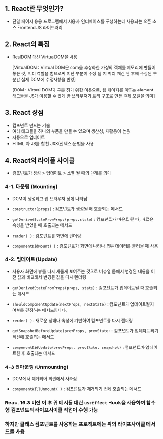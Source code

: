 ## 1. React란 무엇인가?

- 단일 페이지 응용 프로그렘에서 사용자 인터페이스를 구성하는데 사용되는 오픈 소스 Frontend JS 라이브러리

## 2. React의 특징

- RealDOM 대신 VirtualDOM을 사용

  [VirtualDOM : Virtual DOM은 dom을 추상화한 가상의 객체를 메모리에 만들어 놓은 것, 
  버터 역할을 함으로써 어떤 부분이 수정 될 지 미리 계산 된 후에 수정된 부분만 실제 DOM에 수정사항을 반영]

  [DOM : Virtual DOM과 구분 짓기 위한 이름으로,
  웹 페이지를 이루는 element 태그들을 JS가 이용할 수 있게 끔 브라우저가 트리 구조로 만든 객체 모델을 의미]

## 3. React 장점

- 컴포넌트 만드는 기술
- 여러 태그들을 하나의 부품을 만들 수 있으며 생산성, 재활용이 높음
- 자동으로 업데이트
- HTML 과 JS를 합친 JSX(신텍스)문법을 사용


## 4. React의 라이플 사이클

- 컴포넌트가 생성 > 업데이트 > 소멸 될 때의 단계를 의미

### 4-1. 마운팅 (Mounting)

- DOM이 생성되고 웹 브라우저 상에 나타남
  
- `constructor(props)` : 컴포넌트가 생성될 때 호출되는 메서드
- `getDerivedStateFromProps(props,state)` : 컴포넌트가 마운트 될 때, 새로운 속성을 받았을 때 호출되는 메서드
- `render( )` : 컴포넌트를 화면에 렌더링
- `componentDidMount( )` : 컴포넌트가 화면에 나타나 외부 데이터를 불러올 때 사용


### 4-2. 업데이트 (Update)

- 사용자 화면에 뷰를 다시 새롭게 보여주는 것으로 버츄얼 돔에서 변경된 내용을 이전 값과 비교해서 변경된 값을 다시 렌더링

- `getDerivedStateFromProps(props, state)` : 컴포넌트가 업데이트될 때 호출되는 메서드
- `shouldComponentUpdate(nextProps, nextState)` : 컴포넌트가 업데이트될지 여부를 결정하는 메서드입니다.
- `render( )` : 새로운 상태나 속성에 기반하여 컴포넌트를 다시 렌더링
- `getSnapshotBeforeUpdate(prevProps, prevState)` : 컴포넌트가 업데이트되기 직전에 호출되는 메서드
- `componentDidUpdate(prevProps, prevState, snapshot)` : 컴포넌트가 업데이트된 후 호출되는 메서드

### 4-3 언마운팅 (Unmounting)
- DOM에서 제거되어 화면에서 사라짐

- `componentWillUnmount( )` : 컴포넌트가 제거되기 전에 호출되는 메서드


### React 16.3 버전 이 후 위 메서들 대신 `useEffect` Hook을 사용하여 함수형 컴포넌트의 라이프사이클 작업이 수행 가능

### 하지만 클래스 컴포넌트를 사용하는 프로젝트에는 위의 라이프사이클 메서드를 사용
